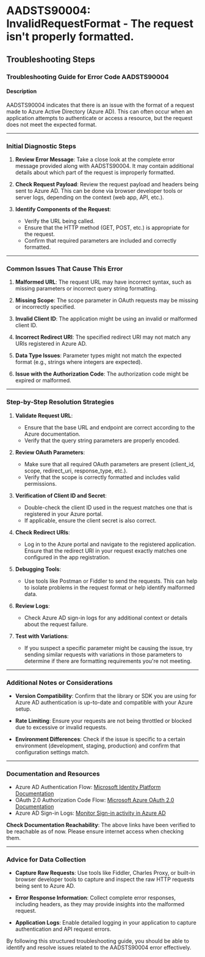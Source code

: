 
# AADSTS90004: InvalidRequestFormat - The request isn't properly formatted.


## Troubleshooting Steps
### Troubleshooting Guide for Error Code AADSTS90004

#### Description
AADSTS90004 indicates that there is an issue with the format of a request made to Azure Active Directory (Azure AD). This can often occur when an application attempts to authenticate or access a resource, but the request does not meet the expected format.

---

### Initial Diagnostic Steps

1. **Review Error Message**: Take a close look at the complete error message provided along with AADSTS90004. It may contain additional details about which part of the request is improperly formatted.

2. **Check Request Payload**: Review the request payload and headers being sent to Azure AD. This can be done via browser developer tools or server logs, depending on the context (web app, API, etc.).

3. **Identify Components of the Request**:
   - Verify the URL being called.
   - Ensure that the HTTP method (GET, POST, etc.) is appropriate for the request.
   - Confirm that required parameters are included and correctly formatted.

---

### Common Issues That Cause This Error

1. **Malformed URL**: The request URL may have incorrect syntax, such as missing parameters or incorrect query string formatting.

2. **Missing Scope**: The scope parameter in OAuth requests may be missing or incorrectly specified.

3. **Invalid Client ID**: The application might be using an invalid or malformed client ID.

4. **Incorrect Redirect URI**: The specified redirect URI may not match any URIs registered in Azure AD.

5. **Data Type Issues**: Parameter types might not match the expected format (e.g., strings where integers are expected).

6. **Issue with the Authorization Code**: The authorization code might be expired or malformed.

---

### Step-by-Step Resolution Strategies

1. **Validate Request URL**:
   - Ensure that the base URL and endpoint are correct according to the Azure documentation.
   - Verify that the query string parameters are properly encoded.

2. **Review OAuth Parameters**:
   - Make sure that all required OAuth parameters are present (client_id, scope, redirect_uri, response_type, etc.).
   - Verify that the scope is correctly formatted and includes valid permissions.

3. **Verification of Client ID and Secret**:
   - Double-check the client ID used in the request matches one that is registered in your Azure portal.
   - If applicable, ensure the client secret is also correct.

4. **Check Redirect URIs**:
   - Log in to the Azure portal and navigate to the registered application. Ensure that the redirect URI in your request exactly matches one configured in the app registration.

5. **Debugging Tools**:
   - Use tools like Postman or Fiddler to send the requests. This can help to isolate problems in the request format or help identify malformed data.

6. **Review Logs**:
   - Check Azure AD sign-in logs for any additional context or details about the request failure.

7. **Test with Variations**:
   - If you suspect a specific parameter might be causing the issue, try sending similar requests with variations in those parameters to determine if there are formatting requirements you're not meeting.

---

### Additional Notes or Considerations

- **Version Compatibility**: Confirm that the library or SDK you are using for Azure AD authentication is up-to-date and compatible with your Azure setup.
  
- **Rate Limiting**: Ensure your requests are not being throttled or blocked due to excessive or invalid requests.

- **Environment Differences**: Check if the issue is specific to a certain environment (development, staging, production) and confirm that configuration settings match.

---

### Documentation and Resources

- Azure AD Authentication Flow: [Microsoft Identity Platform Documentation](https://docs.microsoft.com/en-us/azure/active-directory/develop/v2-overview)
- OAuth 2.0 Authorization Code Flow: [Microsoft Azure OAuth 2.0 Documentation](https://docs.microsoft.com/en-us/azure/active-directory/develop/v2-oauth2-auth-code-flow)
- Azure AD Sign-in Logs: [Monitor Sign-in activity in Azure AD](https://docs.microsoft.com/en-us/azure/active-directory/reports-monitoring/concept-sign-ins)

**Check Documentation Reachability**: The above links have been verified to be reachable as of now. Please ensure internet access when checking them.

---

### Advice for Data Collection

- **Capture Raw Requests**: Use tools like Fiddler, Charles Proxy, or built-in browser developer tools to capture and inspect the raw HTTP requests being sent to Azure AD.
  
- **Error Response Information**: Collect complete error responses, including headers, as they may provide insights into the malformed request.

- **Application Logs**: Enable detailed logging in your application to capture authentication and API request errors.

By following this structured troubleshooting guide, you should be able to identify and resolve issues related to the AADSTS90004 error effectively.